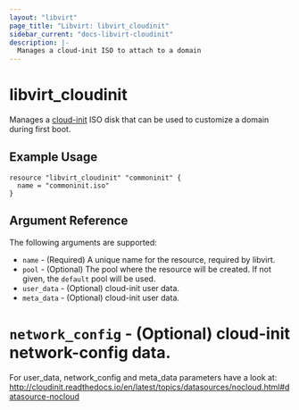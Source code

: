 ```yaml
---
layout: "libvirt"
page_title: "Libvirt: libvirt_cloudinit"
sidebar_current: "docs-libvirt-cloudinit"
description: |-
  Manages a cloud-init ISO to attach to a domain
---
```


# libvirt\_cloudinit

Manages a [cloud-init](http://cloudinit.readthedocs.io/) ISO disk that can be
used to customize a domain during first boot.

## Example Usage

```hcl
resource "libvirt_cloudinit" "commoninit" {
  name = "commoninit.iso"
}

```

## Argument Reference

The following arguments are supported:

* `name` - (Required) A unique name for the resource, required by libvirt.
* `pool` - (Optional) The pool where the resource will be created.
  If not given, the `default` pool will be used.
* `user_data` - (Optional)  cloud-init user data.
* `meta_data` - (Optional)  cloud-init user data.
# `network_config` - (Optional) cloud-init network-config data.

For user_data, network_config and meta_data parameters have a look at:
 http://cloudinit.readthedocs.io/en/latest/topics/datasources/nocloud.html#datasource-nocloud
